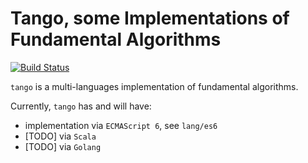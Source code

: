Tango, some Implementations of Fundamental Algorithms
=================
[![Build Status](https://drone.io/github.com/scozv/tango/status.png)](https://drone.io/github.com/scozv/tango/latest)

`tango` is a multi-languages implementation of fundamental algorithms.

Currently, `tango` has and will have:

* implementation via `ECMAScript 6`, see `lang/es6`
* [TODO] via `Scala`
* [TODO] via `Golang`
